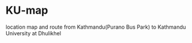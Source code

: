 KU-map
======

location map and route from Kathmandu(Purano Bus Park) to Kathmandu University at Dhulikhel
